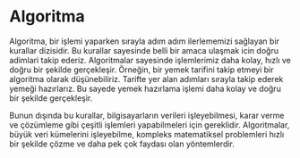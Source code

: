 # Algoritma

Algoritma, bir işlemi yaparken sırayla adım adım ilerlememizi sağlayan bir kurallar dizisidir.
Bu kurallar sayesinde belli bir amaca ulaşmak icin doğru adimlari takip ederiz. Algoritmalar
sayesinde işlemlerimiz daha kolay, hızlı ve doğru bir şekilde gerçekleşir. Örneğin, bir
yemek tarifini takip etmeyi bir algoritma olarak düşünebiliriz. Tarifte yer alan adımları sırayla
takip ederek yemeği hazırlarız. Bu sayede yemek hazırlama işlemi daha kolay ve doğru bir
şekilde gerçekleşir.

Bunun dışında bu kurallar, bilgisayarların verileri işleyebilmesi, karar verme ve çözümleme gibi çeşitli işlemleri yapabilmeleri için gereklidir. Algoritmalar, büyük veri kümelerini işleyebilme, kompleks matematiksel problemleri hızlı bir şekilde çözme ve daha pek çok faydası olan yöntemlerdir.
